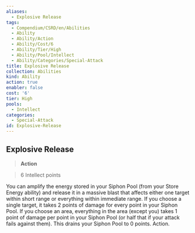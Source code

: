 ```yaml
---
aliases:
  - Explosive Release
tags:
  - Compendium/CSRD/en/Abilities
  - Ability
  - Ability/Action
  - Ability/Cost/6
  - Ability/Tier/High
  - Ability/Pool/Intellect
  - Ability/Categories/Special-Attack
title: Explosive Release
collection: Abilities
kind: Ability
action: true
enabler: false
cost: '6'
tier: High
pools:
  - Intellect
categories:
  - Special-Attack
id: Explosive-Release
---
```

## Explosive Release    
>**Action**    
>6 Intellect points  
    
You can amplify the energy stored in your Siphon Pool (from your Store Energy ability) and release it in a massive blast that affects either one target within short range or everything within immediate range. If you choose a single target, it takes 2 points of damage for every point in your Siphon Pool. If you choose an area, everything in the area (except you) takes 1 point of damage per point in your Siphon Pool (or half that if your attack fails against them). This drains your Siphon Pool to 0 points. Action.
